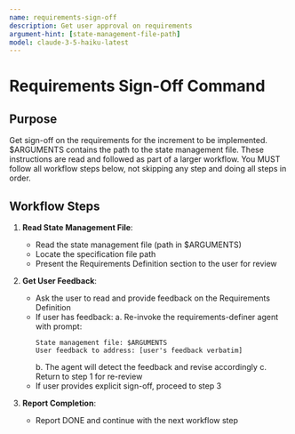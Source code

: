 ```yaml
---
name: requirements-sign-off
description: Get user approval on requirements
argument-hint: [state-management-file-path]
model: claude-3-5-haiku-latest
---
```


# Requirements Sign-Off Command

## Purpose

Get sign-off on the requirements for the increment to be implemented.
$ARGUMENTS contains the path to the state management file.
These instructions are read and followed as part of a larger workflow.
You MUST follow all workflow steps below, not skipping any step and doing all steps in order.

## Workflow Steps

1. **Read State Management File**:
   - Read the state management file (path in $ARGUMENTS)
   - Locate the specification file path
   - Present the Requirements Definition section to the user for review

2. **Get User Feedback**:
   - Ask the user to read and provide feedback on the Requirements Definition
   - If user has feedback:
     a. Re-invoke the requirements-definer agent with prompt:
        ```
        State management file: $ARGUMENTS
        User feedback to address: [user's feedback verbatim]
        ```
     b. The agent will detect the feedback and revise accordingly
     c. Return to step 1 for re-review
   - If user provides explicit sign-off, proceed to step 3

3. **Report Completion**:
   - Report DONE and continue with the next workflow step
